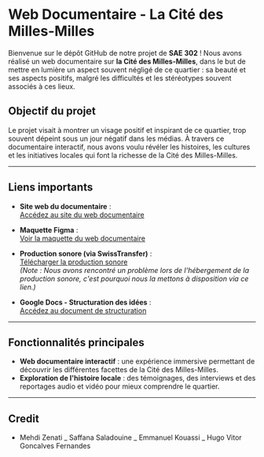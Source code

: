 # Web Documentaire - La Cité des Milles-Milles

Bienvenue sur le dépôt GitHub de notre projet de **SAE 302** ! Nous avons réalisé un web documentaire sur **la Cité des Milles-Milles**, dans le but de mettre en lumière un aspect souvent négligé de ce quartier : sa beauté et ses aspects positifs, malgré les difficultés et les stéréotypes souvent associés à ces lieux.

## Objectif du projet

Le projet visait à montrer un visage positif et inspirant de ce quartier, trop souvent dépeint sous un jour négatif dans les médias. À travers ce documentaire interactif, nous avons voulu révéler les histoires, les cultures et les initiatives locales qui font la richesse de la Cité des Milles-Milles.

---

## Liens importants

- **Site web du documentaire** :  
  [Accédez au site du web documentaire](https://lesmillesmilles.vercel.app/index.html)
  
- **Maquette Figma** :  
  [Voir la maquette du web documentaire](https://www.figma.com/design/MhCHC5fll2bjdtWqkYKHni/MAQUETTE-WEBDOC-302-LA-CITE-DES-MILLES-MILLES?node-id=0-1&t=LOjBH7LqALnqgA4r-1)
  
- **Production sonore (via SwissTransfer)** :  
  [Télécharger la production sonore](https://www.swisstransfer.com/d/83239159-0162-4e88-8110-5ee868d32fdf)  
  *(Note : Nous avons rencontré un problème lors de l'hébergement de la production sonore, c'est pourquoi nous la mettons à disposition via ce lien.)*

- **Google Docs - Structuration des idées** :  
  [Accédez au document de structuration](https://docs.google.com/document/d/1c7XiSjhx-Q7xbQuY9dCf9wpeI48ruHoS-217ciLG12M/edit?usp=sharing)

---

## Fonctionnalités principales

- **Web documentaire interactif** : une expérience immersive permettant de découvrir les différentes facettes de la Cité des Milles-Milles.
- **Exploration de l'histoire locale** : des témoignages, des interviews et des reportages audio et vidéo pour mieux comprendre le quartier.

---

## Credit
- Mehdi Zenati 
_ Saffana Saladouine 
_ Emmanuel Kouassi
_ Hugo Vitor Goncalves Fernandes

